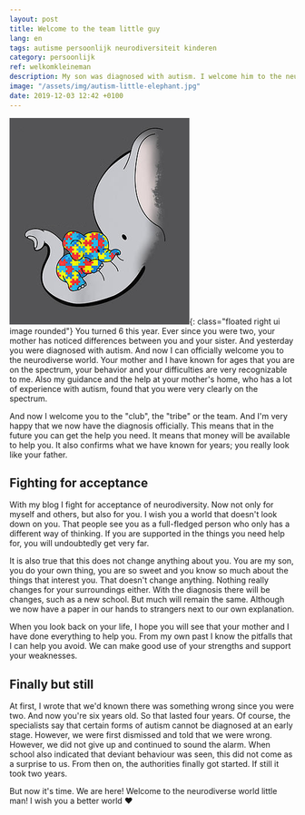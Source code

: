 ```yaml
---
layout: post
title: Welcome to the team little guy
lang: en
tags: autisme persoonlijk neurodiversiteit kinderen
category: persoonlijk
ref: welkomkleineman
description: My son was diagnosed with autism. I welcome him to the neurodiverse world
image: "/assets/img/autism-little-elephant.jpg"
date: 2019-12-03 12:42 +0100
---
```

![Little autistic elephant](/assets/img/autism-little-elephant.jpg){: class="floated right ui image rounded"}
You turned 6 this year. Ever since you were two, your mother has noticed differences between you and your sister. And yesterday you were diagnosed with autism. And now I can officially welcome you to the neurodiverse world. Your mother and I have known for ages that you are on the spectrum, your behavior and your difficulties are very recognizable to me. Also my guidance and the help at your mother's home, who has a lot of experience with autism, found that you were very clearly on the spectrum.

And now I welcome you to the "club", the "tribe" or the team. And I'm very happy that we now have the diagnosis officially. This means that in the future you can get the help you need. It means that money will be available to help you. It also confirms what we have known for years; you really look like your father.

## Fighting for acceptance

With my blog I fight for acceptance of neurodiversity. Now not only for myself and others, but also for you. I wish you a world that doesn't look down on you. That people see you as a full-fledged person who only has a different way of thinking. If you are supported in the things you need help for, you will undoubtedly get very far.

It is also true that this does not change anything about you. You are my son, you do your own thing, you are so sweet and you know so much about the things that interest you. That doesn't change anything. Nothing really changes for your surroundings either. With the diagnosis there will be changes, such as a new school. But much will remain the same. Although we now have a paper in our hands to strangers next to our own explanation.

When you look back on your life, I hope you will see that your mother and I have done everything to help you. From my own past I know the pitfalls that I can help you avoid. We can make good use of your strengths and support your weaknesses.

## Finally but still

At first, I wrote that we'd known there was something wrong since you were two. And now you're six years old. So that lasted four years. Of course, the specialists say that certain forms of autism cannot be diagnosed at an early stage. However, we were first dismissed and told that we were wrong. However, we did not give up and continued to sound the alarm. When school also indicated that deviant behaviour was seen, this did not come as a surprise to us. From then on, the authorities finally got started. If still it took two years.

But now it's time. We are here! Welcome to the neurodiverse world little man! I wish you a better world :heart:

